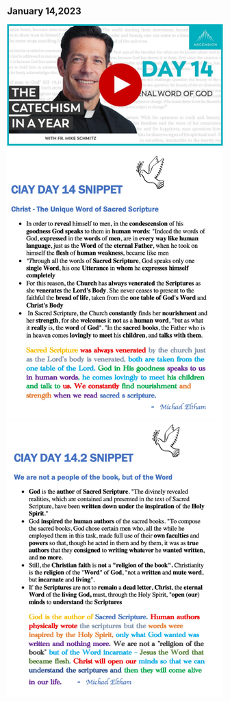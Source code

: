 ## January 14,2023 ##

[![The Eternal Word of God](https://raw.githubusercontent.com/fernal73/CIAY/main/January/jpgs/Day014.jpg)](https://youtu.be/RupRbJjkP6c "The Eternal Word of God")
![Day 14 Snippet ](https://raw.githubusercontent.com/fernal73/CIAY/main/January/jpgs/Day14Snippet.jpg)
![Day 14 Snippet 2](https://raw.githubusercontent.com/fernal73/CIAY/main/January/jpgs/Day14Snippet2.jpg)
